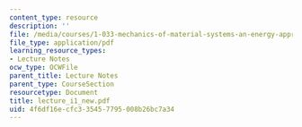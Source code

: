 ```yaml
---
content_type: resource
description: ''
file: /media/courses/1-033-mechanics-of-material-systems-an-energy-approach-fall-2003/4f6df16ecfc335457795008b26bc7a34_lecture_i1_new.pdf
file_type: application/pdf
learning_resource_types:
- Lecture Notes
ocw_type: OCWFile
parent_title: Lecture Notes
parent_type: CourseSection
resourcetype: Document
title: lecture_i1_new.pdf
uid: 4f6df16e-cfc3-3545-7795-008b26bc7a34
---
```

